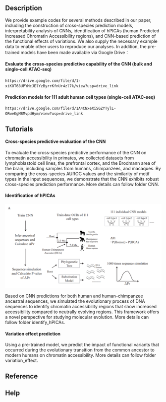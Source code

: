 ## **Description**
We provide example codes for several methods described in our paper, including the construction of cross-species prediction models, interpretability analysis of CNNs, identification of hPICAs (human Predicted Increased Chromatin Accessibility regions), and CNN-based prediction of the functional effects of variations. We also supply the necessary example data to enable other users to reproduce our analyses. In addition, the pre-trained models have been made available via Google Drive：
#### Evaluate the cross-species predictive capability of the CNN (bulk and single-cell ATAC-seq)
`https://drive.google.com/file/d/1-xiKOT68UPYMcJElYzByrrKfnUr4zl7k/view?usp=drive_link`
#### Prediction models for 111 adult human cell types (single-cell ATAC-seq)
`https://drive.google.com/file/d/1A4CNxeXiSGZYTylL-ORweKgMBMvpdHym/view?usp=drive_link`

## **Tutorials**
#### Cross-species predictive evaluation of the CNN
To evaluate the cross-species predictive performance of the CNN on chromatin accessibility in primates, we collected datasets from lymphoblastoid cell lines, the prefrontal cortex, and the Brodmann area of the brain, including samples from humans, chimpanzees, and macaques. By comparing the cross-species AUROC values and the similarity of motif types in the input sequences, we demonstrate that the CNN exhibits robust cross-species prediction performance. More details can follow folder CNN.

#### Identification of hPICAs
![Description](https://github.com/wanglinxiao/hPICAs/blob/main/images/Framework%20of%20identifying%20hPICAs.png)

Based on CNN predictions for both human and human–chimpanzee ancestral sequences, we simulated the evolutionary process of DNA sequences to identify chromatin accessibility regions that show increased accessibility compared to neutrally evolving regions. This framework offers a novel perspective for studying molecular evolution. More details can follow folder identify_hPICAs.

#### Variation effect prediction
Using a pre-trained model, we predict the impact of functional variants that occurred during the evolutionary transition from the common ancestor to modern humans on chromatin accessibility. More details can follow folder variation_effect.

## **Reference**
## **Help**
